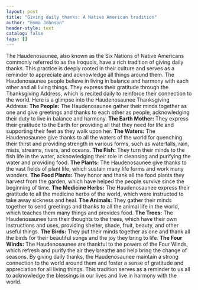 ```yaml
---
layout: post
title: "Giving daily thanks: A Native American tradition"
author: "Emma Johnson"
header-style: text
catalog: false
tags: []
---
```


The Haudenosaunee, also known as the Six Nations of Native Americans commonly referred to as the Iroquois, have a rich tradition of giving daily thanks. This practice is deeply rooted in their culture and serves as a reminder to appreciate and acknowledge all things around them. The Haudenosaunee people believe in living in balance and harmony with each other and all living things. They express their gratitude through the Thanksgiving Address, which is recited daily to reinforce their connection to the world. Here is a glimpse into the Haudenosaunee Thanksgiving Address: **The People:** The Haudenosaunee gather their minds together as one and give greetings and thanks to each other as people, acknowledging their duty to live in balance and harmony. **The Earth Mother:** They express their gratitude to the Earth for providing all that they need for life and supporting their feet as they walk upon her. **The Waters:** The Haudenosaunee give thanks to all the waters of the world for quenching their thirst and providing strength in various forms, such as waterfalls, rain, mists, streams, rivers, and oceans. **The Fish:** They turn their minds to the fish life in the water, acknowledging their role in cleansing and purifying the water and providing food. **The Plants:** The Haudenosaunee give thanks to the vast fields of plant life, which sustain many life forms and work many wonders. **The Food Plants:** They honor and thank all the food plants they harvest from the garden, which have helped the people survive since the beginning of time. **The Medicine Herbs:** The Haudenosaunee express their gratitude to all the medicine herbs of the world, which were instructed to take away sickness and heal. **The Animals:** They gather their minds together to send greetings and thanks to all the animal life in the world, which teaches them many things and provides food. **The Trees:** The Haudenosaunee turn their thoughts to the trees, which have their own instructions and uses, providing shelter, shade, fruit, beauty, and other useful things. **The Birds:** They put their minds together as one and thank all the birds for their beautiful songs and the joy they bring to life. **The Four Winds:** The Haudenosaunee are thankful to the powers of the Four Winds, which refresh and purify the air they breathe and help bring the change of seasons. By giving daily thanks, the Haudenosaunee maintain a strong connection to the world around them and foster a sense of gratitude and appreciation for all living things. This tradition serves as a reminder to us all to acknowledge the blessings in our lives and live in harmony with the world.